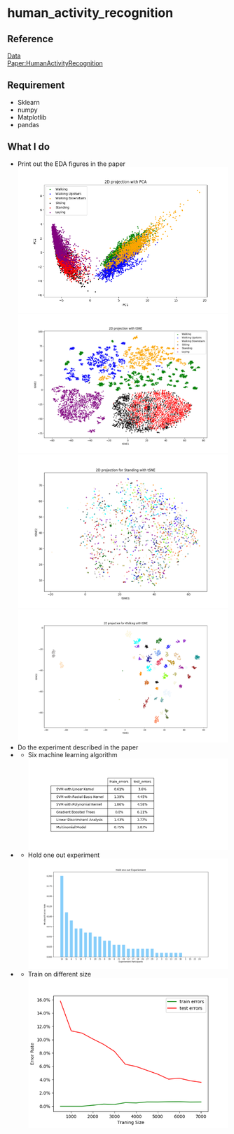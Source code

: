 # human_activity_recognition
## Reference
[Data](http://archive.ics.uci.edu/ml/datasets/Human+Activity+Recognition+Using+Smartphones)<br>
[Paper:HumanActivityRecognition](https://github.com/TerenceLiu2/human_activity_recognition/blob/master/data/CanovaShemaj-HumanActivityRecognitionUsingSmartph(3).pdf)
## Requirement
- Sklearn
- numpy
- Matplotlib
- pandas
## What I do
- Print out the EDA figures in the paper<br>
![image](https://github.com/TerenceLiu2/human_activity_recognition/blob/master/data/Figure_1.png)
![image](https://github.com/TerenceLiu2/human_activity_recognition/blob/master/data/Figure_2.png)
![image](https://github.com/TerenceLiu2/human_activity_recognition/blob/master/data/Figure_7.png)
![image](https://github.com/TerenceLiu2/human_activity_recognition/blob/master/data/Figure_8.png)
- Do the experiment described in the paper<br>
- - Six machine learning algorithm<br>
![image](https://github.com/TerenceLiu2/human_activity_recognition/blob/master/data/Figure_3.png)
- - Hold one out experiment<br>
![image](https://github.com/TerenceLiu2/human_activity_recognition/blob/master/data/Figure_6.png)
- - Train on different size<br>
![image](https://github.com/TerenceLiu2/human_activity_recognition/blob/master/data/Figure_4.png)

